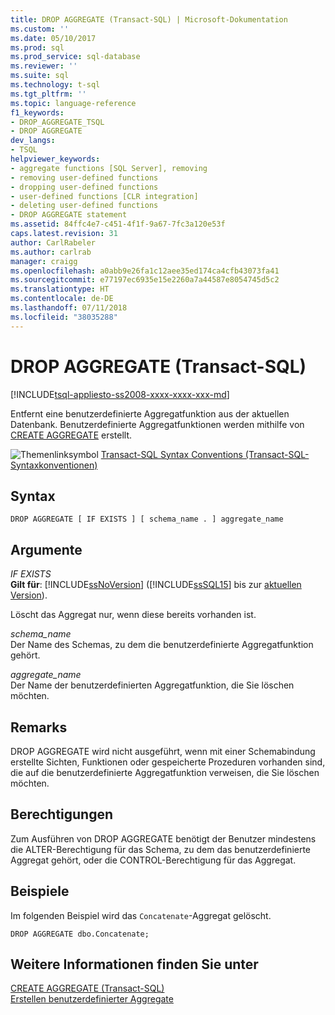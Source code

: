 ```yaml
---
title: DROP AGGREGATE (Transact-SQL) | Microsoft-Dokumentation
ms.custom: ''
ms.date: 05/10/2017
ms.prod: sql
ms.prod_service: sql-database
ms.reviewer: ''
ms.suite: sql
ms.technology: t-sql
ms.tgt_pltfrm: ''
ms.topic: language-reference
f1_keywords:
- DROP_AGGREGATE_TSQL
- DROP AGGREGATE
dev_langs:
- TSQL
helpviewer_keywords:
- aggregate functions [SQL Server], removing
- removing user-defined functions
- dropping user-defined functions
- user-defined functions [CLR integration]
- deleting user-defined functions
- DROP AGGREGATE statement
ms.assetid: 84ffc4e7-c451-4f1f-9a67-7fc3a120e53f
caps.latest.revision: 31
author: CarlRabeler
ms.author: carlrab
manager: craigg
ms.openlocfilehash: a0abb9e26fa1c12aee35ed174ca4cfb43073fa41
ms.sourcegitcommit: e77197ec6935e15e2260a7a44587e8054745d5c2
ms.translationtype: HT
ms.contentlocale: de-DE
ms.lasthandoff: 07/11/2018
ms.locfileid: "38035288"
---
```

# <a name="drop-aggregate-transact-sql"></a>DROP AGGREGATE (Transact-SQL)
[!INCLUDE[tsql-appliesto-ss2008-xxxx-xxxx-xxx-md](../../includes/tsql-appliesto-ss2008-xxxx-xxxx-xxx-md.md)]

  Entfernt eine benutzerdefinierte Aggregatfunktion aus der aktuellen Datenbank. Benutzerdefinierte Aggregatfunktionen werden mithilfe von [CREATE AGGREGATE](../../t-sql/statements/create-aggregate-transact-sql.md) erstellt.  
  
 ![Themenlinksymbol](../../database-engine/configure-windows/media/topic-link.gif "Topic link icon") [Transact-SQL Syntax Conventions (Transact-SQL-Syntaxkonventionen)](../../t-sql/language-elements/transact-sql-syntax-conventions-transact-sql.md)  
  
## <a name="syntax"></a>Syntax  
  
```  
DROP AGGREGATE [ IF EXISTS ] [ schema_name . ] aggregate_name  
```  
  
## <a name="arguments"></a>Argumente  
 *IF EXISTS*  
 **Gilt für**: [!INCLUDE[ssNoVersion](../../includes/ssnoversion-md.md)] ([!INCLUDE[ssSQL15](../../includes/sssql15-md.md)] bis zur [aktuellen Version](http://go.microsoft.com/fwlink/p/?LinkId=299658)).  
  
 Löscht das Aggregat nur, wenn diese bereits vorhanden ist.  
  
 *schema_name*  
 Der Name des Schemas, zu dem die benutzerdefinierte Aggregatfunktion gehört.  
  
 *aggregate_name*  
 Der Name der benutzerdefinierten Aggregatfunktion, die Sie löschen möchten.  
  
## <a name="remarks"></a>Remarks  
 DROP AGGREGATE wird nicht ausgeführt, wenn mit einer Schemabindung erstellte Sichten, Funktionen oder gespeicherte Prozeduren vorhanden sind, die auf die benutzerdefinierte Aggregatfunktion verweisen, die Sie löschen möchten.  
  
## <a name="permissions"></a>Berechtigungen  
 Zum Ausführen von DROP AGGREGATE benötigt der Benutzer mindestens die ALTER-Berechtigung für das Schema, zu dem das benutzerdefinierte Aggregat gehört, oder die CONTROL-Berechtigung für das Aggregat.  
  
## <a name="examples"></a>Beispiele  
 Im folgenden Beispiel wird das `Concatenate`-Aggregat gelöscht.  
  
```  
DROP AGGREGATE dbo.Concatenate;  
```  
  
## <a name="see-also"></a>Weitere Informationen finden Sie unter  
 [CREATE AGGREGATE &#40;Transact-SQL&#41;](../../t-sql/statements/create-aggregate-transact-sql.md)   
 [Erstellen benutzerdefinierter Aggregate](../../relational-databases/user-defined-functions/create-user-defined-aggregates.md)  
  
  
